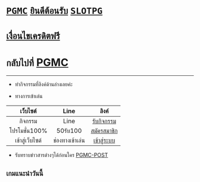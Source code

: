 # [`PGMC`](https://pgslotmc.com) [```ยินดีต้อนรับ```](https://lin.ee/4RhSvlG) [```SLOTPG```](https://pgslotmc.com)

# [**`เงื่อนไขเครดิตฟรี`**](https://pgslotmc.github.io/newpost/เอกสาร/)

# `กลับไปที่`  [PGMC](https://pgslotmc.github.io/newpost)
---
- ทำกิจกรรมที่ลิงค์ด้านล่างเลยค่ะ

- ทางการเข้าเล่น

|เว็บไซต์|Line|ลิงค์|
|:-:|:-:|:-:|
| กิจกรรม | Line | [รับกิจกรรม](https://share-app-pgmc.web.app) |
| โปรโมชั่น100% | 50รับ100 | [สมัครสมาชิก](https://liff.line.me/1657270386-qGjJG67J) | 
| เข้าสู่เว็บไซต์ | ช่องทางเข้าเล่น | [เข้าสู่ระบบ](https://liff.line.me/1657270386-nqbjvqgj) |

- รับทราบข่าวสารต่างๆได้ก่อนใคร [PGMC-POST](https://pgslotmc.github.io/post)

## `เกมแนะนำวันนี้` 
